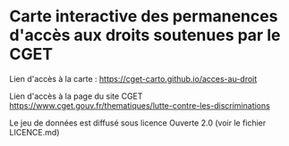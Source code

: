 # Carte interactive des permanences d'accès aux droits soutenues par le CGET

Lien d'accès à la carte :
https://cget-carto.github.io/acces-au-droit

Lien d'accès à la page du site CGET
https://www.cget.gouv.fr/thematiques/lutte-contre-les-discriminations

Le jeu de données est diffusé sous licence Ouverte 2.0 (voir le fichier LICENCE.md)